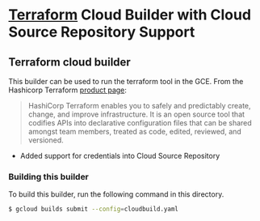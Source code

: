 # [Terraform](https://www.terraform.io/docs) Cloud Builder with Cloud Source Repository Support

## Terraform cloud builder
This builder can be used to run the terraform tool in the GCE. From the Hashicorp Terraform [product page](https://www.terraform.io/):

> HashiCorp Terraform enables you to safely and predictably create, change, and improve infrastructure. It is an open source
> tool that codifies APIs into declarative configuration files that can be shared amongst team members, treated as code,
> edited, reviewed, and versioned.

+ Added support for credentials into Cloud Source Repository

### Building this builder
To build this builder, run the following command in this directory.
```sh
$ gcloud builds submit --config=cloudbuild.yaml
```


